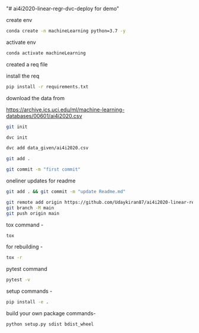 "# ai4i2020-linear-regr-dvc-deploy for demo" 

create env 

```bash
conda create -n machineLearning python=3.7 -y
```

activate env
```bash
conda activate machineLearning
```

created a req file

install the req
```bash
pip install -r requirements.txt
```
download the data from 

https://archive.ics.uci.edu/ml/machine-learning-databases/00601/ai4i2020.csv

```bash
git init
```
```bash
dvc init 
```
```bash
dvc add data_given/ai4i2020.csv
```
```bash
git add .
```
```bash
git commit -m "first commit"
```

oneliner updates  for readme

```bash
git add . && git commit -m "update Readme.md"
```
```bash
git remote add origin https://github.com/Udaykiran87/ai4i2020-linear-regr-dvc-deploy.git
git branch -M main
git push origin main
```

tox command -
```bash
tox
```
for rebuilding -
```bash
tox -r 
```
pytest command
```bash
pytest -v
```

setup commands -
```bash
pip install -e . 
```

build your own package commands- 
```bash
python setup.py sdist bdist_wheel
```
